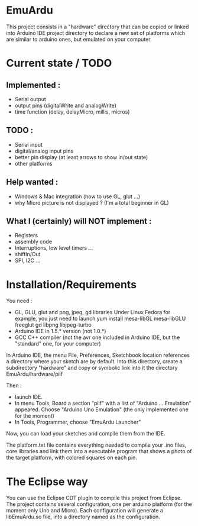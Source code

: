 EmuArdu
=======

 This project consists in a "hardware" directory that can be copied or linked into
Arduino IDE project directory to declare a new set of platforms which are similar
to arduino ones, but emulated on your computer.

Current state / TODO
====================

Implemented :
-----------
 * Serial output
 * output pins (digitalWrite and analogWrite)
 * time function (delay, delayMicro, millis, micros)

TODO :
----
 * Serial input
 * digital/analog input pins
 * better pin display (at least arrows to show in/out state)
 * other platforms

Help wanted :
-----------
 * Windows & Mac integration (how to use GL, glut ...)
 * why Micro picture is not displayed ? (I'm a total beginner in GL)

What I (certainly) will NOT implement :
-----------------------------------
 * Registers
 * assembly code
 * Interruptions, low level timers ...
 * shiftIn/Out
 * SPI, I2C ...


Installation/Requirements
=========================

You need :
 * GL, GLU, glut and png, jpeg, gd libraries
   Under Linux Fedora for example, you just need to launch
   yum install mesa-libGL mesa-libGLU freeglut gd libpng libjpeg-turbo
 * Arduino IDE in 1.5.* version (not 1.0.*)
 * GCC C++ compiler (not the avr one included in Arduino IDE, but the "standard" one,
   for your computer)

In Arduino IDE, the menu File, Preferences, Sketchbook location references a directory
where your sketch are by default.
Into this directory, create a subdirectory "hardware" and copy or symbolic link into it the
directory EmuArdu/hardware/piif

Then :
 * launch IDE.
 * In menu Tools, Board a section "piif" with a list of "Arduino ... Emulation" appeared.
   Choose "Arduino Uno Emulation" (the only implemented one for the moment)
 * In Tools, Programmer, choose "EmuArdu Launcher"

Now, you can load your sketches and compile them from the IDE.

The platform.txt file contains everything needed to compile your .ino files, core libraries and
link them into a executable program that shows a photo of the target platform, with colored
squares on each pin.

The Eclipse way
===============

 You can use the Eclipse CDT plugin to compile this project from Eclipse.
 The project contains several configuration, one per arduino platform (for
the moment only Uno and Micro).
 Each configuration will generate a libEmuArdu.so file, into a directory named as the
configuration. 
